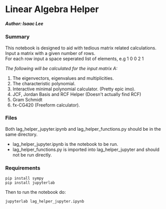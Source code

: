 # Linear Algebra Helper

##### Author: Isaac Lee

### Summary
This notebook is designed to aid with tedious matrix related calculations.  
Input a matrix with a given number of rows.  
For each row input a space seperated list of elements, e.g 1 0 0 2 1  

*The following will be calculated for the input matrix A:*  
1. The eigenvectors, eigenvalues and multiplicities.  
2. The characteristic polynomial.
3. Interactive minimal polynomial calculator. (Pretty epic imo).
4. JCF, Jordan Basis and RCF Helper (Doesn't actually find RCF)
5. Gram Schmidt
6. fx-CG420 (Freeform calculator).

### Files
Both lag_helper_jupyter.ipynb and lag_helper_functions.py should
be in the same directory.
- lag_helper_jupyter.ipynb is the notebook to be run.
- lag_helper_functions.py is imported into lag_helper_jupyter and
should not be run directly.

### Requirements

```
pip install sympy
pip install jupyterlab
```

Then to run the notebook do:

```
jupyterlab lag_helper_jupyter.ipynb
```
